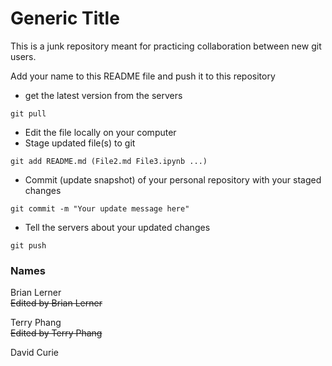 # Generic Title

This is a junk repository meant for practicing collaboration between new git users.

Add your name to this README file and push it to this repository

- get the latest version from the servers
```
git pull
```
- Edit the file locally on your computer
- Stage updated file(s) to git
```
git add README.md (File2.md File3.ipynb ...)
```
- Commit (update snapshot) of your personal repository with your staged changes
```
git commit -m "Your update message here"
```
- Tell the servers about your updated changes
```
git push
```

### Names

Brian Lerner  
~~Edited by Brian Lerner~~

Terry Phang  
~~Edited by Terry Phang~~

David Curie

